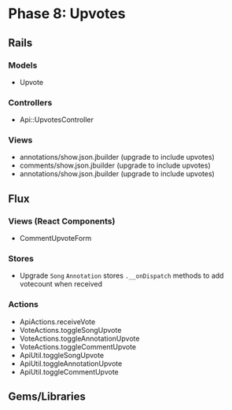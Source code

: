 # Phase 8: Upvotes

## Rails
### Models
* Upvote

### Controllers
* Api::UpvotesController

### Views
* annotations/show.json.jbuilder  (upgrade to include upvotes)
* comments/show.json.jbuilder (upgrade to include upvotes)
* annotations/show.json.jbuilder (upgrade to include upvotes)

## Flux
### Views (React Components)
* CommentUpvoteForm

### Stores
* Upgrade `Song` `Annotation` stores `.__onDispatch` methods to add votecount when received

### Actions
* ApiActions.receiveVote
* VoteActions.toggleSongUpvote
* VoteActions.toggleAnnotationUpvote
* VoteActions.toggleCommentUpvote
* ApiUtil.toggleSongUpvote
* ApiUtil.toggleAnnotationUpvote
* ApiUtil.toggleCommentUpvote


## Gems/Libraries
